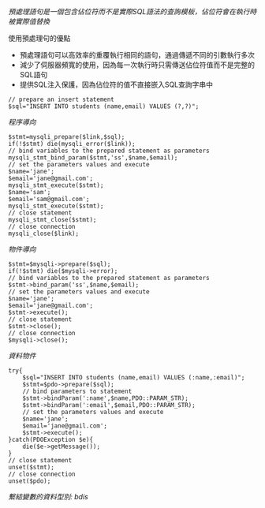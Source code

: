*預處理語句是一個包含佔位符而不是實際SQL語法的查詢模板，佔位符會在執行時被實際值替換*

使用預處理句的優點

* 預處理語句可以高效率的重覆執行相同的語句，通過傳遞不同的引數執行多次
* 減少了伺服器頻寬的使用，因為每一次執行時只需傳送佔位符值而不是完整的SQL語句
* 提供SQL注入保護，因為佔位符的值不直接嵌入SQL查詢字串中

```
// prepare an insert statement
$sql="INSERT INTO students (name,email) VALUES (?,?)";
```

*程序導向*
```
$stmt=mysqli_prepare($link,$sql);
if(!$stmt) die(mysqli_error($link));
// bind variables to the prepared statement as parameters
mysqli_stmt_bind_param($stmt,'ss',$name,$email);
// set the parameters values and execute
$name='jane';
$email='jane@gmail.com';
mysqli_stmt_execute($stmt);
$name='sam';
$email='sam@gmail.com';
mysqli_stmt_execute($stmt);
// close statement
mysqli_stmt_close($stmt);
// close connection
mysqli_close($link);
```

*物件導向*
```
$stmt=$mysqli->prepare($sql);
if(!$stmt) die($mysqli->error);
// bind variables to the prepared statement as parameters
$stmt->bind_param('ss',$name,$email);
// set the parameters values and execute
$name='jane';
$email='jane@gmail.com';
$stmt->execute();
// close statement
$stmt->close();
// close connection
$mysqli->close();
```

*資料物件*

```
try{
	$sql="INSERT INTO students (name,email) VALUES (:name,:email)";
	$stmt=$pdo->prepare($sql);
	// bind parameters to statement
	$stmt->bindParam(':name',$name,PDO::PARAM_STR);
	$stmt->bindParam(':email',$email,PDO::PARAM_STR);
	// set the parameters values and execute
	$name='jane';
	$email='jane@gmail.com';
	$stmt->execute();
}catch(PDOException $e){
	die($e->getMessage());
}
// close statement
unset($stmt);
// close connection
unset($pdo);
```

*繫結變數的資料型別: bdis*